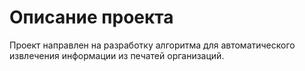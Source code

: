 # Описание проекта
Проект направлен на разработку алгоритма для автоматического извлечения информации из печатей организаций.
